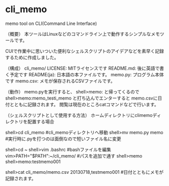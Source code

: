 cli_memo
========

memo tool on CLI(Command Line Interface)

（概要）
本ツールはLinuxなどのコマンドライン上で動作するシンプルなメモツールです。

CUIで作業中に思いついた便利なシェルスクリプトのアイデアなどを素早く記録するために作成しました。

（構成）
cli_memo/
	LICENSE:	MITライセンスです
	README.md:	後に英語で書く予定です
	README(ja):	日本語の本ファイルです。
	memo.py:	プログラム本体です
	memo.csv:	メモが保存されるCSVファイルです。

（動作）
memo.pyを実行すると、
shell>memo:
と帰ってくるので
shell>memo:memo_testi_memo
と打ち込んでエンターすると
memo.csvに日付とともに記録されます。
閲覧は現在のところcatコマンドなどで行います。

（シェルスクリプトとして使用する方法）
ホームディレクトリにclimemoディレクトリを配置する場合

shell>cd cli_memo 		#cli_memoディレクトリへ移動
shell>mv memo.py memo 		#実行時に.pyを打つのは面倒なので短いファイル名に変更

shell>cd ~
shell>vim .bashrc		#bashファイルを編集
  vim>PATH="$PATH":~/cli_memo/ 	#パスを追加で通す
shell>memo
shell>memo:testmemo001

shell>cat cli_memo/memo.csv
20130718,testmemo001		#日付とともにメモが記録されます。
